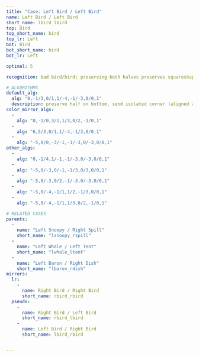```yaml
---
title: "Case: Left Bird / Left Bird"
name: Left Bird / Left Bird
short_name: lbird_lbird
top: Bird
top_short_name: bird
top_lr: Left
bot: Bird
bot_short_name: bird
bot_lr: Left

optimal: 5

recognition: bad bird/bird; preserving both halves preserves squareshape

# ALGORITHMS
default_alg:
  alg: "0,-1/3,0/1,1/-4,-1/-3,0/0,1"
  description: preserve half on bottom, send isolated corner (aligned away from slice) to form snoopy/spill
color_mirror_algs:
  -
    alg: "0,-1/0,3/1,1/3,0/2,-1/0,1"
  -
    alg: "6,5/3,0/1,1/-4,-1/3,6/0,1"
  -
    alg: "-5,0/0,-3/-1,-1/-3,0/-3,0/0,1"
other_algs:
  -
    alg: "0,-1/4,1/-1,-1/-3,0/-3,0/0,1"
  -
    alg: "-5,0/-3,0/-1,-1/3,0/3,0/0,1"
  -
    alg: "-5,0/-3,0/2,-1/-3,0/-3,0/0,1"
  -
    alg: "-5,0/-4,-1/1,1/2,-1/3,0/0,1"
  -
    alg: "-5,0/-4,-1/1,1/3,0/2,-1/0,1"

# RELATED CASES
parents:
  -
    name: "Left Snoopy / Right Spill"
    short_name: "lsnoopy_rspill"
  -
    name: "Left Whale / Left Tent"
    short_name: "lwhale_ltent"
  -
    name: "Left Baron / Right Dish"
    short_name: "lbaron_rdish"
mirrors:
  lr:
    -
      name: Right Bird / Right Bird
      short_name: rbird_rbird
  pseudo:
    -
      name: Right Bird / Left Bird
      short_name: rbird_lbird
    -
      name: Left Bird / Right Bird
      short_name: lbird_rbird


---
```


